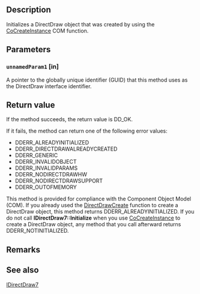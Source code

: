 ## Description

Initializes a DirectDraw object that was created by using the [CoCreateInstance](https://learn.microsoft.com/windows/desktop/api/combaseapi/nf-combaseapi-cocreateinstance) COM function.

## Parameters

### `unnamedParam1` [in]

A pointer to the globally unique identifier (GUID) that this method uses as the DirectDraw interface identifier.

## Return value

If the method succeeds, the return value is DD_OK.

If it fails, the method can return one of the following error values:

* DDERR_ALREADYINITIALIZED
* DDERR_DIRECTDRAWALREADYCREATED
* DDERR_GENERIC
* DDERR_INVALIDOBJECT
* DDERR_INVALIDPARAMS
* DDERR_NODIRECTDRAWHW
* DDERR_NODIRECTDRAWSUPPORT
* DDERR_OUTOFMEMORY

This method is provided for compliance with the Component Object Model (COM). If you already used the [DirectDrawCreate](https://learn.microsoft.com/windows/desktop/api/ddraw/nf-ddraw-directdrawcreate) function to create a DirectDraw object, this method returns DDERR_ALREADYINITIALIZED. If you do not call **IDirectDraw7::Initialize** when you use [CoCreateInstance](https://learn.microsoft.com/windows/desktop/api/combaseapi/nf-combaseapi-cocreateinstance) to create a DirectDraw object, any method that you call afterward returns DDERR_NOTINITIALIZED.

## Remarks

## See also

[IDirectDraw7](https://learn.microsoft.com/windows/desktop/api/ddraw/nn-ddraw-idirectdraw7)